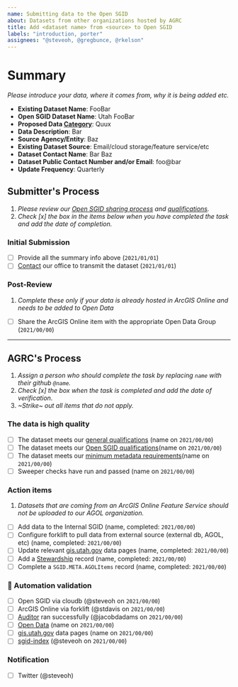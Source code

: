 ```yaml
---
name: Submitting data to the Open SGID
about: Datasets from other organizations hosted by AGRC
title: Add <dataset name> from <source> to Open SGID
labels: "introduction, porter"
assignees: "@steveoh, @gregbunce, @rkelson"
---
```


# Summary

_Please introduce your data, where it comes from, why it is being added etc._

- **Existing Dataset Name**: FooBar
- **Open SGID Dataset Name**: Utah FooBar
- **Proposed Data [Category](https://gis.utah.gov/data/#data-categories)**: Quux
- **Data Description**: Bar
- **Source Agency/Entity**: Baz
- **Existing Dataset Source**: Email/cloud storage/feature service/etc
- **Dataset Contact Name**: Bar Baz
- **Dataset Public Contact Number and/or Email**: foo@bar
- **Update Frequency**: Quarterly

## Submitter's Process

1. _Please review our [Open SGID sharing process](https://gis.utah.gov/sharing/process#open-sgid-and-arcgis-online) and [qualifications](https://gis.utah.gov/about/policy/sgid#open-sgid-qualifications)._
1. _Check [x] the box in the items below when you have completed the task and add the date of completion._

### Initial Submission

- [ ] Provide all the summary info above (`2021/01/01`)
- [ ] [Contact](https://gis-utah-gov/about/contact/) our office to transmit the dataset (`2021/01/01`)

### Post-Review

1. _Complete these only if your data is already hosted in ArcGIS Online and needs to be added to Open Data_

- [ ] Share the ArcGIS Online item with the appropriate Open Data Group (`2021/00/00`)

---

## AGRC's Process

1. _Assign a person who should complete the task by replacing `name` with their github `@name`._
1. _Check [x] the box when the task is completed and add the date of verification._
1. _~Strike~ out all items that do not apply._

### The data is high quality

- [ ] The dataset meets our [general qualifications](https://gis.utah.gov/about/policy/sgid#general-qualifications) (name on `2021/00/00`)
- [ ] The dataset meets our [Open SGID qualifications](https://gis.utah.gov/about/policy/sgid#open-data-qualifications)(name on `2021/00/00`)
- [ ] The dataset meets our [minimum metadata requirements](https://gis.utah.gov/about/policy/metadata)(name on `2021/00/00`)
- [ ] Sweeper checks have run and passed (name on `2021/00/00`)

### Action items

1. _Datasets that are coming from an ArcGIS Online Feature Service should not be uploaded to our AGOL organization._

- [ ] Add data to the Internal SGID (name, completed: `2021/00/00`)
- [ ] Configure forklift to pull data from external source (external db, AGOL, etc) (name, completed: `2021/00/00`)
- [ ] Update relevant [gis.utah.gov](https://gis.utah.gov/data) data pages (name, completed: `2021/00/00`)
- [ ] Add a [Stewardship](https://docs.google.com/spreadsheets/d/11ASS7LnxgpnD0jN4utzklREgMf1pcvYjcXcIcESHweQ/edit#gid=1) record (name, completed: `2021/00/00`)
- [ ] Complete a `SGID.META.AGOLItems` record (name, completed: `2021/00/00`)

### :robot: Automation validation

- [ ] Open SGID via cloudb (@steveoh on `2021/00/00`)
- [ ] ArcGIS Online via forklift (@stdavis on `2021/00/00`)
- [ ] [Auditor](https://github.com/agrc/Auditor) ran successfully (@jacobdadams on `2021/00/00`)
- [ ] [Open Data](https://opendata.gis.utah.gov) (name on `2021/00/00`)
- [ ] [gis.utah.gov](https://gis.utah.gov/data) data pages (name on `2021/00/00`)
- [ ] [sgid-index](https://gis.utah.gov/data/sgid-index) (@steveoh on `2021/00/00`)

### Notification

- [ ] Twitter (@steveoh)
